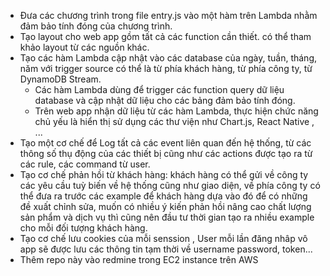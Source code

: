 - Đưa các chương trình trong file entry.js vào một hàm trên Lambda nhằm đảm bảo tính đóng của chương trình.
- Tạo layout cho web app gồm tất cả các function cần thiết. có thể tham khảo layout từ các nguồn khác.
- Tạo các hàm Lambda cập nhật vào các database của ngày, tuần, tháng, năm với trigger source có thể là từ phía khách hàng, từ phía công ty, từ DynamoDB Stream.
	+ Các hàm Lambda dùng để trigger các function query dữ liệu database và cập nhật dữ liệu cho các bảng đảm bảo tính đóng.
	+ Trên web app nhận dữ liệu từ các hàm Lambda, thực hiện chức năng chủ yếu là hiển thị sử dụng các thư viện như Chart.js, React Native , ...
- Tạo một cơ chế để Log tất cả các event liên quan đến hệ thống, từ các thông số thụ động của các thiết bị cũng như các actions được tạo ra từ các rule, các command từ user.
- Tạo cơ chế phản hồi từ khách hàng: khách hàng có thể gửi về công ty các yêu cầu tuỳ biến về hệ thống cũng như giao diện, về phía công ty có thể đưa ra trước các example để khách hàng dựa vào đó để có những đề xuất chỉnh sửa, muốn có nhiều ý kiến phản hồi nâng cao chất lượng sản phẩm và dịch vụ thì cũng nên đầu tư thời gian tạo ra nhiều example cho mỗi đối tượng khách hàng.
- Tạo cơ chế lưu cookies của mỗi senssion , User mỗi lần đăng nhâp vô app sẽ được lưu các thông tin tạm thời về username password, token...
- Thêm repo này vào redmine trong EC2 instance trên AWS